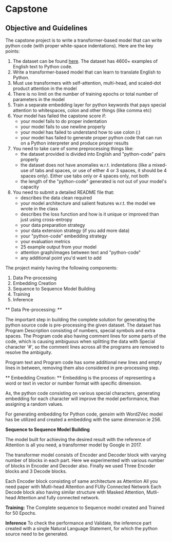 # Capstone

## Objective and Guidelines
The capstone project is to write a transformer-based model that can write python code (with proper white-space indentations). Here are the key points:

1. The dataset can be found [here](https://drive.google.com/file/d/1rHb0FQ5z5ZpaY2HpyFGY6CeyDG0kTLoO/view?usp=sharing). The dataset has 4600+ examples of English text to Python code.
2. Write a transformer-based model that can learn to translate English to Python.
3. Must use transformers with self-attention, multi-head, and scaled-dot product attention in the model
4. There is no limit on the number of training epochs or total number of parameters in the model
5. Train a separate embedding layer for python keywords that pays special attention to whitespaces, colon and other things (like comma etc)
6. Your model has failed the capstone score if:
    * your model fails to do proper indentation
    * your model fails to use newline properly
    * your model has failed to understand how to use colon (:)
    * your model has failed to generate proper python code that can run on a Python interpreter and produce proper results
7. You need to take care of some preprocessing things like:
    * the dataset provided is divided into English and "python-code" pairs properly
    * the dataset does not have anomalies w.r.t. indentations (like a mixed-use of tabs and spaces, or use of either 4 or 3 spaces, it should be 4 spaces only). Either use tabs only or 4 spaces only, not both
    * the length of the "python-code" generated is not out of your model's capacity
8. You need to submit a detailed README file that:
    * describes the data clean required
    * your model architecture and salient features w.r.t. the model we wrote in the class
    * describes the loss function and how is it unique or improved than just using cross-entropy
    * your data preparation strategy
    * your data extension strategy (if you add more data)
    * your "python-code" embedding strategy
    * your evaluation metrics
    * 25 example output from your model
    * attention graph/images between text and "python-code"
    * any additional point you'd want to add

The project mainly having the following components:
  1. Data Pre-processing
  2. Embedding Creation
  3. Sequence to Sequence Model Building
  4. Training 
  5. Inference

** Data Pre-processing: **

The important step in building the complete solution for generating the python source code is pre-processing the given dataset.
The dataset has Program Description consisting of numbers, special symbols and extra spaces. 
The Program code also having comment lines for some parts of the code, which is causing ambiguous when splitting the data with Special character '#', so the comment lines across all the programs are removed to resolve the ambiguity.

Program text and Program code has some additional new lines and empty lines in between, removing them also considered in pre-processing step.

** Embedding Creation: **
Embedding is the process of representing a word or text in vector or number format with specific dimension.

As, the python code consisting on various special characters, generating embedding for each character will improve the model performance, than assigning a random values.

For generating embedding for Python code, gensim with Word2Vec model has be utilized and created a embedding with the same dimension ie 256.

**Sequence to Sequence Model Building**

The model built for achieving the desired result with the reference of Attention is all you need, a transformer model by Google in 2017.

The transformer model consists of Encoder and Decoder block with varying number of blocks in each part. Here we experimented with various number of blocks in Encoder and Decoder also. Finally we used Three Encoder blocks and 3 Decode blocks.

Each Encoder block consisting of same architecture as Attention All you need paper with Mutli-head Attention and FUlly Connected Network
Each Decode block also having similar structure with Masked Attention, Mutli-head Attention and fully connected network.

**Training:**
The Complete sequence to Sequence model created and Trained for 50 Epochs.

**Inference**
To check the performance and Validate, the inference part created with a single Natural Language Statement, for which the python source need to be generated. 
